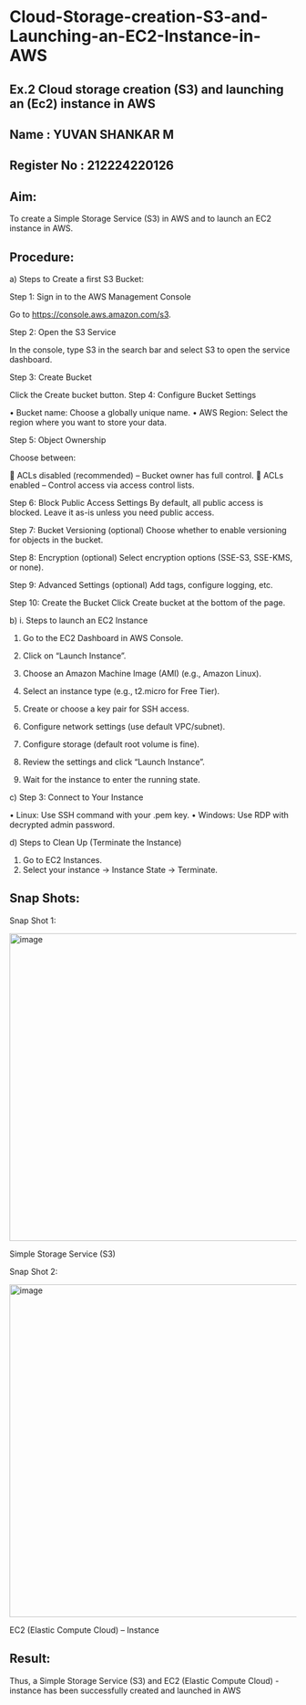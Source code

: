 # Cloud-Storage-creation-S3-and-Launching-an-EC2-Instance-in-AWS
## Ex.2 Cloud storage creation (S3) and launching an (Ec2) instance in AWS
## Name : YUVAN SHANKAR M
## Register No : 212224220126
 ## Aim:
 
To create a Simple Storage Service (S3) in AWS and to launch an EC2 instance in AWS. 

## Procedure:

a)	Steps to Create a first S3 Bucket:

Step 1: Sign in to the AWS Management Console

  Go to https://console.aws.amazon.com/s3.
  
Step 2: Open the S3 Service

  In the console, type S3 in the search bar and select S3 to open the service dashboard.
  
Step 3: Create Bucket

  Click the Create bucket button.
Step 4: Configure Bucket Settings

•	Bucket name: Choose a globally unique name.
•	AWS Region: Select the region where you want to store your data.

Step 5: Object Ownership

Choose between:

	ACLs disabled (recommended) – Bucket owner has full control.
	ACLs enabled – Control access via access control lists.

Step 6: Block Public Access Settings
By default, all public access is blocked. Leave it as-is unless you need public access.

Step 7: Bucket Versioning (optional)
Choose whether to enable versioning for objects in the bucket.

Step 8: Encryption (optional)
Select encryption options (SSE-S3, SSE-KMS, or none).

Step 9: Advanced Settings (optional)
Add tags, configure logging, etc.

Step 10: Create the Bucket
Click Create bucket at the bottom of the page.

b)	i. Steps to launch an EC2 Instance

1.	Go to the EC2 Dashboard in AWS Console.
2.	Click on “Launch Instance”.
3.	Choose an Amazon Machine Image (AMI) (e.g., Amazon Linux).
4.	Select an instance type (e.g., t2.micro for Free Tier).

5.	Create or choose a key pair for SSH access.
6.	Configure network settings (use default VPC/subnet).
7.	Configure storage (default root volume is fine).
8.	Review the settings and click “Launch Instance”.
9.	Wait for the instance to enter the running state.

c)	Step 3: Connect to Your Instance

•	Linux: Use SSH command with your .pem key.
•	Windows: Use RDP with decrypted admin password.

d)	Steps to Clean Up (Terminate the Instance)
1.	Go to EC2 Instances.
2.	Select your instance → Instance State → Terminate.


## Snap Shots:
 

Snap Shot 1: 

<img width="1004" height="539" alt="image" src="https://github.com/user-attachments/assets/7bcbc34a-925f-45be-b177-e82e38f39bbc" />

Simple Storage Service (S3)
 

Snap Shot 2: 

<img width="981" height="583" alt="image" src="https://github.com/user-attachments/assets/3f6f7b88-7425-4179-a1e3-bc1a85fb1372" />

EC2 (Elastic Compute Cloud) – Instance



























## Result:
Thus, a Simple Storage Service (S3) and EC2 (Elastic Compute Cloud) - instance has been successfully created and launched in AWS
 
